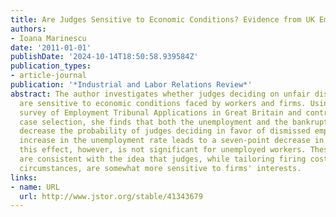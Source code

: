 ```yaml
---
title: Are Judges Sensitive to Economic Conditions? Evidence from UK Employment Tribunals
authors:
- Ioana Marinescu
date: '2011-01-01'
publishDate: '2024-10-14T18:50:58.939584Z'
publication_types:
- article-journal
publication: '*Industrial and Labor Relations Review*'
abstract: The author investigates whether judges deciding on unfair dismissal cases
  are sensitive to economic conditions faced by workers and firms. Using the 1992
  survey of Employment Tribunal Applications in Great Britain and controlling for
  case selection, she finds that both the unemployment and the bankruptcy rates significantly
  decrease the probability of judges deciding in favor of dismissed employees. A one-point
  increase in the unemployment rate leads to a seven-point decrease in this probability;
  this effect, however, is not significant for unemployed workers. These findings
  are consistent with the idea that judges, while tailoring firing costs to economic
  circumstances, are somewhat more sensitive to firms' interests.
links:
- name: URL
  url: http://www.jstor.org/stable/41343679
---
```

